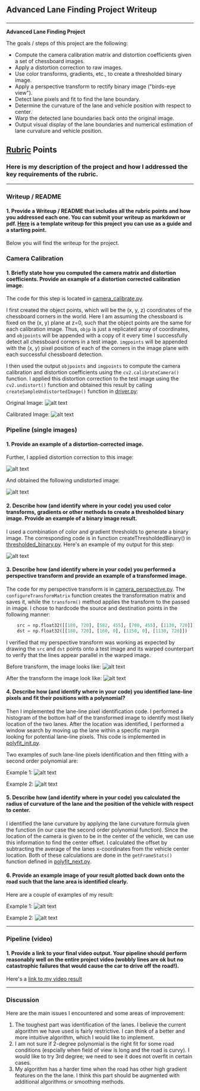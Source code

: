 ## Advanced Lane Finding Project Writeup

### 

---

**Advanced Lane Finding Project**

The goals / steps of this project are the following:

* Compute the camera calibration matrix and distortion coefficients given a set of chessboard images.
* Apply a distortion correction to raw images.
* Use color transforms, gradients, etc., to create a thresholded binary image.
* Apply a perspective transform to rectify binary image ("birds-eye view").
* Detect lane pixels and fit to find the lane boundary.
* Determine the curvature of the lane and vehicle position with respect to center.
* Warp the detected lane boundaries back onto the original image.
* Output visual display of the lane boundaries and numerical estimation of lane curvature and vehicle position.

[//]: # (Image References)

[image1]: ./examples/undistort_output.png "Undistorted"
[image2]: ./test_images/test1.jpg "Road Transformed"
[image3]: ./examples/binary_combo_example.jpg "Binary Example"
[image4]: ./examples/warped_straight_lines.jpg "Warp Example"
[image5]: ./examples/color_fit_lines.jpg "Fit Visual"
[image6]: ./examples/example_output.jpg "Output"
[image7]: ./output_images/output_calibration1.jpg "Output Calibration"
[image8]: ./output_images/output_straight_lines1.jpg "Output straight lines"
[image9]: ./output_images/output_straight_lines1_fitted.jpg "Output fitted"
[image10]: ./output_images/output_straight_lines1_threshold_binary.jpg "Threshold binary"
[image11]: ./output_images/output_straight_lines1_transformed.jpg "Transformed"
[image12]: ./output_images/output_straight_lines1_undistorted.jpg "Undistorted"
[image13]: ./output_images/output_straight_lines2.jpg "Straight lines 2"
[image14]: ./output_images/output_test1.jpg "Test 1"
[image15]: ./output_images/output_test2_fitted.jpg "Test 2 Fitted"
[image16]: ./camera_cal/calibration1.jpg "Calibration image original"
[image17]: ./test_images/straight_lines1.jpg "Straight lines 1 original image"
[image18]: ./output_images/output_straight_lines1_pre_perspective.jpg "Pre-perspective"
[image19]: ./output_images/output_straight_lines1_post_perspective.jpg "Post-perspective"
[video1]: ./project_video.mp4 "Project Video"
[video2]: ./output_images/output_project_video.mp4 "Project Video Output"


## [Rubric](https://review.udacity.com/#!/rubrics/571/view) Points

### Here is my description of the project and how I addressed the key requirements of the rubric.  

---

### Writeup / README

#### 1. Provide a Writeup / README that includes all the rubric points and how you addressed each one.  You can submit your writeup as markdown or pdf.  [Here](https://github.com/udacity/CarND-Advanced-Lane-Lines/blob/master/writeup_template.md) is a template writeup for this project you can use as a guide and a starting point.  

Below you will find the writeup for the project.

### Camera Calibration

#### 1. Briefly state how you computed the camera matrix and distortion coefficients. Provide an example of a distortion corrected calibration image.

The code for this step is located in [camera_calibrate.py](./camera_calibrate.py).  

I first created the object points, which will be the (x, y, z) coordinates of the chessboard corners in the world. Here I am assuming the chessboard is fixed on the (x, y) plane at z=0, such that the object points are the same for each calibration image.  Thus, `objp` is just a replicated array of coordinates, and `objpoints` will be appended with a copy of it every time I successfully detect all chessboard corners in a test image.  `imgpoints` will be appended with the (x, y) pixel position of each of the corners in the image plane with each successful chessboard detection.  

I then used the output `objpoints` and `imgpoints` to compute the camera calibration and distortion coefficients using the `cv2.calibrateCamera()` function.  I applied this distortion correction to the test image using the `cv2.undistort()` function and obtained this result by calling `createSampleUndistortedImage()` function in [driver.py](./driver.py): 

Original Image:
![alt text][image16]

Calibrated Image:
![alt text][image7]

### Pipeline (single images)

#### 1. Provide an example of a distortion-corrected image.

Further, I applied distortion correction to this image:

![alt text][image17]

And obtained the following undistorted image:

![alt text][image12]

#### 2. Describe how (and identify where in your code) you used color transforms, gradients or other methods to create a thresholded binary image.  Provide an example of a binary image result.

I used a combination of color and gradient thresholds to generate a binary image. The corresponding code is in function createThresholdedBinary() in [thresholded_binary.py](./thresholded_binary.py). 
Here's an example of my output for this step:

![alt text][image10]

#### 3. Describe how (and identify where in your code) you performed a perspective transform and provide an example of a transformed image.

The code for my perspective transform is in [camera_perspective.py](./camera_perspective.py).
The `configureTransformMatrix` function creates the transformation matrix and saves it, while the `transform()` method applies the 
transform to the passed in image. I chose to hardcode the source and destination points in the following manner:

```python
    src = np.float32([[180, 720], [582, 455], [700, 455], [1130, 720]])
    dst = np.float32([[180, 720], [160, 0], [1150, 0], [1130, 720]])
```

I verified that my perspective transform was working as expected by drawing the `src` and `dst` points onto a test image and its warped counterpart to verify that the lines appear parallel in the warped image.

Before transform, the image looks like:
![alt text][image18]

After the transform the image look like:
![alt text][image19]

#### 4. Describe how (and identify where in your code) you identified lane-line pixels and fit their positions with a polynomial?

Then I implemented the lane-line pixel identification code. I performed a histogram of the bottom half of the transformed image to identify most
likely location of the two lanes. After the location was identified, I performed a window search by moving up the lane within a specific margin\
looking for potential lane-line pixels. This code is implemented in [polyfit_init.py](./polyfit_init.py).

Two examples of such lane-line pixels identification and then fitting with a second order polynomial are:

Example 1:
![alt text][image9]

Example 2:
![alt text][image15]

#### 5. Describe how (and identify where in your code) you calculated the radius of curvature of the lane and the position of the vehicle with respect to center.
 
I identified the lane curvature by applying the lane curvature formula given the function (in our case the second order polynomial function). 
Since the location of the camera is given to be in the center of the vehicle, we can use this information to find the center offset. I calculated
the offset by subtracting the average of the lanes x-coordinates from the vehicle center location. Both of these calculations are done in the
`getFrameStats()` function defined in [polyfit_next.py](./polyfit_next.py).

#### 6. Provide an example image of your result plotted back down onto the road such that the lane area is identified clearly.

Here are a couple of examples of my result:

Example 1:
![alt text][image8]

Example 2:
![alt text][image14]

---

### Pipeline (video)

#### 1. Provide a link to your final video output.  Your pipeline should perform reasonably well on the entire project video (wobbly lines are ok but no catastrophic failures that would cause the car to drive off the road!).

Here's a [link to my video result](./output_images/output_project_video.mp4)

---

### Discussion

Here are the main issues I encountered and some areas of improvement:

1. The toughest part was identification of the lanes. I believe the current algorithm we have used is fairly restrictive.
I can think of a better and more intuitive algorithm, which I would like to implement.
2. I am not sure if 2-degree polynomial is the right fit for some road conditions (espcially when field of view is long
and the road is curvy). I would like to try 3rd degree; we need to see it does not overfit in certain cases.
3. My algorithm has a harder time when the road has other high gradient features on the the lane. I think this part
should be augmented with additional algorithms or smoothing methods.